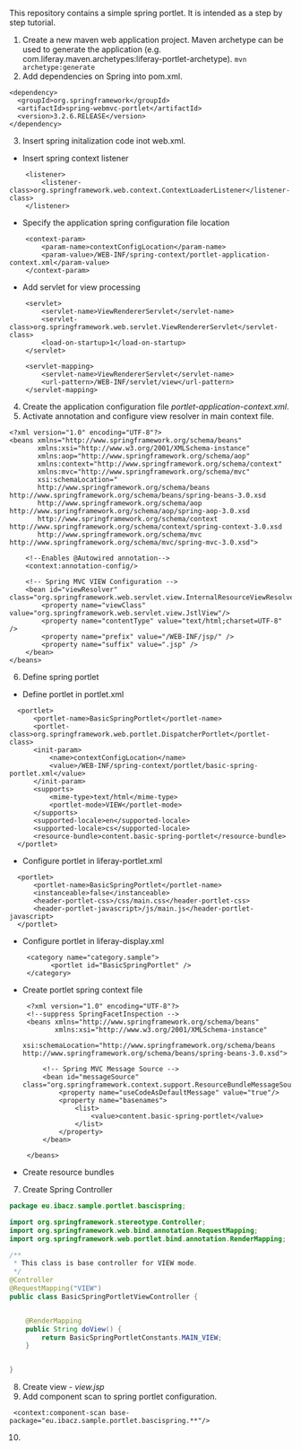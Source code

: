 This repository contains a simple spring portlet. It is intended as a step by step tutorial. 

1. Create a new maven web application project. Maven archetype can be used to generate the application (e.g. com.liferay.maven.archetypes:liferay-portlet-archetype). ```mvn archetype:generate```
2. Add dependencies on Spring into pom.xml.
 
  ```
  <dependency>
    <groupId>org.springframework</groupId>
    <artifactId>spring-webmvc-portlet</artifactId>
    <version>3.2.6.RELEASE</version>
  </dependency>
 ```
3. Insert spring initalization code inot web.xml.
 * Insert spring context listener
   
  ```
      <listener>
          <listener-class>org.springframework.web.context.ContextLoaderListener</listener-class>
      </listener>
   ```
 * Specify the application spring configuration file location
   
  ```
      <context-param>
          <param-name>contextConfigLocation</param-name>
          <param-value>/WEB-INF/spring-context/portlet-application-context.xml</param-value>
      </context-param>
   ```
 * Add servlet for view processing
   
  ```
      <servlet>
          <servlet-name>ViewRendererServlet</servlet-name>
          <servlet-class>org.springframework.web.servlet.ViewRendererServlet</servlet-class>
          <load-on-startup>1</load-on-startup>
      </servlet>
  
      <servlet-mapping>
          <servlet-name>ViewRendererServlet</servlet-name>
          <url-pattern>/WEB-INF/servlet/view</url-pattern>
      </servlet-mapping>
   ```
4. Create the application configuration file *portlet-application-context.xml*.
5. Activate annotation and configure view resolver in main context file.
  
  ```
  <?xml version="1.0" encoding="UTF-8"?>
  <beans xmlns="http://www.springframework.org/schema/beans"
         xmlns:xsi="http://www.w3.org/2001/XMLSchema-instance"
         xmlns:aop="http://www.springframework.org/schema/aop"
         xmlns:context="http://www.springframework.org/schema/context"
         xmlns:mvc="http://www.springframework.org/schema/mvc"
         xsi:schemaLocation="
         http://www.springframework.org/schema/beans http://www.springframework.org/schema/beans/spring-beans-3.0.xsd
         http://www.springframework.org/schema/aop http://www.springframework.org/schema/aop/spring-aop-3.0.xsd
         http://www.springframework.org/schema/context http://www.springframework.org/schema/context/spring-context-3.0.xsd
         http://www.springframework.org/schema/mvc http://www.springframework.org/schema/mvc/spring-mvc-3.0.xsd">
  
      <!--Enables @Autowired annotation-->
      <context:annotation-config/>
  
      <!-- Spring MVC VIEW Configuration -->
      <bean id="viewResolver" class="org.springframework.web.servlet.view.InternalResourceViewResolver">
          <property name="viewClass" value="org.springframework.web.servlet.view.JstlView"/>
          <property name="contentType" value="text/html;charset=UTF-8" />
          <property name="prefix" value="/WEB-INF/jsp/" />
          <property name="suffix" value=".jsp" />
      </bean>
  </beans>
  ```
6. Define spring portlet
 * Define portlet in portlet.xml
   
  ```
    <portlet>
        <portlet-name>BasicSpringPortlet</portlet-name>
        <portlet-class>org.springframework.web.portlet.DispatcherPortlet</portlet-class>
        <init-param>
            <name>contextConfigLocation</name>
            <value>/WEB-INF/spring-context/portlet/basic-spring-portlet.xml</value>
        </init-param>
        <supports>
            <mime-type>text/html</mime-type>
            <portlet-mode>VIEW</portlet-mode>
        </supports>
        <supported-locale>en</supported-locale>
        <supported-locale>cs</supported-locale>
        <resource-bundle>content.basic-spring-portlet</resource-bundle>
    </portlet>
   ```
 * Configure portlet in liferay-portlet.xml
   
  ```
    <portlet>
        <portlet-name>BasicSpringPortlet</portlet-name>
        <instanceable>false</instanceable>
        <header-portlet-css>/css/main.css</header-portlet-css>
        <header-portlet-javascript>/js/main.js</header-portlet-javascript>
    </portlet>
   ```
 * Configure portlet in liferay-display.xml
  
   ```
  	<category name="category.sample">
          <portlet id="BasicSpringPortlet" />
  	</category>
   ```
 * Create portlet spring context file
  
   ```
    <?xml version="1.0" encoding="UTF-8"?>
    <!--suppress SpringFacetInspection -->
    <beans xmlns="http://www.springframework.org/schema/beans"
           xmlns:xsi="http://www.w3.org/2001/XMLSchema-instance"
           xsi:schemaLocation="http://www.springframework.org/schema/beans http://www.springframework.org/schema/beans/spring-beans-3.0.xsd">
    
        <!-- Spring MVC Message Source -->
        <bean id="messageSource" class="org.springframework.context.support.ResourceBundleMessageSource">
            <property name="useCodeAsDefaultMessage" value="true"/>
            <property name="basenames">
                <list>
                    <value>content.basic-spring-portlet</value>
                </list>
            </property>
        </bean>
    
    </beans>
   ```
 * Create resource bundles
7. Create Spring Controller
  
  ```java
  package eu.ibacz.sample.portlet.bascispring;
  
  import org.springframework.stereotype.Controller;
  import org.springframework.web.bind.annotation.RequestMapping;
  import org.springframework.web.portlet.bind.annotation.RenderMapping;
  
  /**
   * This class is base controller for VIEW mode.
   */
  @Controller
  @RequestMapping("VIEW")
  public class BasicSpringPortletViewController {
  
  
      @RenderMapping
      public String doView() {
          return BasicSpringPortletConstants.MAIN_VIEW;
      }
  
  
  }
  ```
8. Create view - *view.jsp*  
9. Add component scan to spring portlet configuration.

  ```
   <context:component-scan base-package="eu.ibacz.sample.portlet.bascispring.**"/>
  ```
10. 
